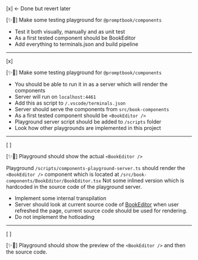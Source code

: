 [x] <- Done but revert later

[✨📶] Make some testing playground for `@promptbook/components`

-   Test it both visually, manually and as unit test
-   As a first tested component should be BookEditor
-   Add everything to terminals.json and build pipeline

---

[x]

[✨📶] Make some testing playground for `@promptbook/components`

-   You should be able to run it in as a server which will render the components
-   Server will run on `localhost:4461`
-   Add this as script to `/.vscode/terminals.json`
-   Server should serve the components from `src/book-components`
-   As a first tested component should be `<BookEditor />`
-   Playground server script should be added to `/scripts` folder
-   Look how other playgrounds are implemented in this project

---

[ ]

[✨📶] Playground should show the actual `<BookEditor />`

Playground `/scripts/components-playground-server.ts` should render the `<BookEditor />` component which is located at `/src/book-components/BookEditor/BookEditor.tsx`
Not some inlined version which is hardcoded in the source code of the playground server.

-   Implement some internal transpilation
-   Server should look at current source code of [BookEditor](/src/book-components/BookEditor/BookEditor.tsx) when user refreshed the page, current source code should be used for rendering.
-   Do not implement the hotloading

---

[ ]

[✨📶] Playground should show the preview of the `<BookEditor />` and then the source code.
